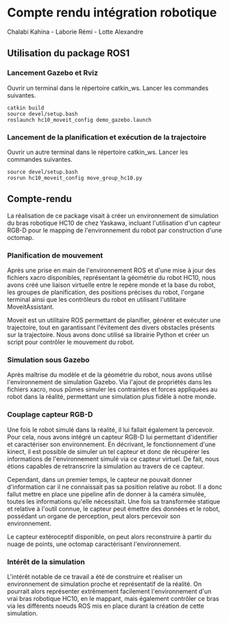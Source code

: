 # Compte rendu intégration robotique
Chalabi Kahina - Laborie Rémi - Lotte Alexandre

## Utilisation du package ROS1

### Lancement Gazebo et Rviz
Ouvrir un terminal dans le répertoire catkin_ws. Lancer les commandes suivantes.

```
catkin build
source devel/setup.bash
roslaunch hc10_moveit_config demo_gazebo.launch
```

### Lancement de la planification et exécution de la trajectoire
Ouvrir un autre terminal dans le répertoire catkin_ws. Lancer les commandes suivantes.

```
source devel/setup.bash
rosrun hc10_moveit_config move_group_hc10.py
```

## Compte-rendu

La réalisation de ce package visait à créer un environnement de simulation du bras robotique HC10 de chez Yaskawa, incluant l'utilisation d'un capteur RGB-D pour le mapping de l'environnement du robot par construction d'une octomap.

### Planification de mouvement

Après une prise en main de l'environnement ROS et d'une mise à jour des fichiers xacro disponibles, représentant la géométrie du robot HC10, nous avons créé une liaison virtuelle entre le repère monde et la base du robot, les groupes de planification, des positions précises du robot, l'organe terminal ainsi que les contrôleurs du robot en utilisant l'utilitaire MoveitAssistant. 

Moveit est un utilitaire ROS permettant de planifier, générer et exécuter une trajectoire, tout en garantissant l'évitement des divers obstacles présents sur la trajectoire. Nous avons donc utilisé sa librairie Python et créer un script pour contrôler le mouvement du robot.

### Simulation sous Gazebo

Après maîtrise du modèle et de la géométrie du robot, nous avons utilisé l'environnement de simulation Gazebo. Via l'ajout de propriétés dans les fichiers xacro, nous pûmes simuler les contraintes et forces appliquées au robot dans la réalité, permettant une simulation plus fidèle à notre monde. 

### Couplage capteur RGB-D

Une fois le robot simulé dans la réalité, il lui fallait également la percevoir. Pour cela, nous avons intégré un capteur RGB-D lui permettant d'identifier et caractériser son environnement. En décrivant, le fonctionnement d'une kinect, il est possible de simuler un tel capteur et donc de récupérer les informations de l'environnement simulé via ce capteur virtuel. De fait, nous étions capables de retranscrire la simulation au travers de ce capteur.

Cependant, dans un premier temps, le capteur ne pouvait donner d'information car il ne connaissait pas sa position relative au robot. Il a donc fallut mettre en place une pipeline afin de donner à la caméra simulée, toutes les informations qu'elle nécessitait. Une fois sa transformée statique et relative à l'outil connue, le capteur peut émettre des données et le robot, possédant un organe de perception, peut alors percevoir son environnement. 

Le capteur extéroceptif disponible, on peut alors reconstruire à partir du nuage de points, une octomap caractérisant l'environnement.

### Intérêt de la simulation

L'intérêt notable de ce travail a été de construire et réaliser un environnement de simulation proche et représentatif de la réalité. On pourrait alors représenter extrêmement facilement l'environnement d'un vrai bras robotique HC10, en le mappant, mais également contrôler ce bras via les différents noeuds ROS mis en place durant la création de cette simulation.

